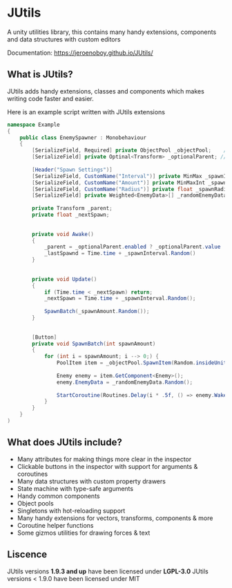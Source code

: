 # JUtils
A unity utilities library, this contains many handy extensions, components and data structures with custom editors

Documentation: https://jeroenoboy.github.io/JUtils/

## What is JUtils?

JUtils adds handy extensions, classes and components which makes writing code faster and easier.

Here is an example script written with JUtils extensions

```csharp
namespace Example
{
    public class EnemySpawner : Monobehaviour
    {
        [SerializeField, Required] private ObjectPool _objectPool;    // Shows an error in the inspector when the field is not assigned
        [SerializeField] private Optinal<Transform> _optionalParent; //  Mark this variable as not being required, has a toggle in the inspector to make it more clear
        
        [Header("Spawn Settings")]
        [SerializeField, CustomName("Interval")] private MinMax _spawnInterval;
        [SerializeField, CustomName("Amount")] private MinMaxInt _spawnAmount;
        [SerializeField, CustomName("Radius")] private float _spawnRadius;
        [SerializeField] private Weighted<EnemyData>[] _randomEnemyData; // A helper struct for doing easy weighted randomness
        
        private Transform _parent;
        private float _nextSpawn;
        
        
        private void Awake()
        {
            _parent = _optionalParent.enabled ? _optionalParent.value : transform; // More efficient than checking object for null
            _lastSpawnd = Time.time + _spawnInterval.Random()
        }
        
        
        private void Update()
        {
            if (Time.time < _nextSpawn) return;
            _nextSpawn = Time.time + _spawnInterval.Random();
            
            SpawnBatch(_spawnAmount.Random());
        }
        
        
        [Button]
        private void SpawnBatch(int spawnAmount)
        {
            for (int i = spawnAmount; i --> 0;) {
                PoolItem item = _objectPool.SpawnItem(Random.insideUnitCircle.With(y: 0) * _spawnRadius, _parent);
                
                Enemy enemy = item.GetComponent<Enemy>();
                enemy.EnemyData = _randomEnemyData.Random();
                
                StartCoroutine(Routines.Delay(i * .5f, () => enemy.WakeUp())) // You can use this instead of creating a new routine in the script
            }
        }
    }
)
```

## What does JUtils include?

- Many attributes for making things more clear in the inspector
- Clickable buttons in the inspector with support for arguments & coroutines
- Many data structures with custom property drawers
- State machine with type-safe arguments
- Handy common components
- Object pools
- Singletons with hot-reloading support
- Many handy extensions for vectors, transforms, components & more
- Coroutine helper functions
- Some gizmos utilities for drawing forces & text

## Liscence

JUtils versions **1.9.3 and up** have been licensed under **LGPL-3.0**
JUtils versions < 1.9.0 have been licensed under MIT